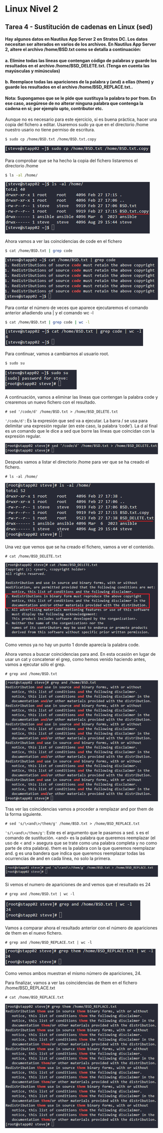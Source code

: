 # Linux Nivel 2

## Tarea 4 - Sustitución de cadenas en Linux (sed)

#### Hay algunos datos en Nautilus App Server 2 en Stratos DC. Los datos necesitan ser alterados en varios de los archivos. En Nautilus App Server 2, altere el archivo /home/BSD.txt como se detalla a continuación:

#### a. Elimine todas las líneas que contengan código de palabras y guarde los resultados en el archivo /home/BSD_DELETE.txt. (Tenga en cuenta las mayúsculas y minúsculas)

#### b. Reemplace todas las apariciones de la palabra y (and) a ellas (them) y guarde los resultados en el archivo /home/BSD_REPLACE.txt..

#### Nota: Supongamos que se le pide que sustituya la palabra to por from. En ese caso, asegúrese de no alterar ninguna palabra que contenga la cadena en sí; por ejemplo up**to**, contribu**to**r etc.

Aunque no es necesario para este ejercicio, sí es buena práctica, hacer una copia del fichero a editar. Usaremos sudo ya que en el directorio /home nuestro usario no tiene permiso de escritura.

```bash
$ sudo cp /home/BSD.txt /home/BSD.txt.copy
```

![Copia de seguridad del fichero original](/img/LINUX/LinuxL02/Task04_01_sudo_cp.png)

Para comprobar que se ha hecho la copia del fichero listaremos el directorio /home

```bash
$ ls -al /home/
```

![Listar directorio](/img/LINUX/LinuxL02/Task04_02_ls.png)

Ahora vamos a ver las coincidencias de code en el fichero

```bash
$ cat /home/BSD.txt | grep code
```

![Ver coincidencias palabra code](/img/LINUX/LinuxL02/Task04_03_cat.png)

Para contar el número de veces que aparece ejecutaremos el comando anterior añadiendo una | y el comando wc -l

```bash
$ cat /home/BSD.txt | grep code | wc -l
```

![Contar numero de apariciones de code](/img/LINUX/LinuxL02/Task04_04_cat.png)

Para continuar, vamos a cambiarnos al usuario root.

```bash
$ sudo su
```

![Cambiar a root](/img/LINUX/LinuxL02/Task04_05_sudo_su.png)

A continuación, vamos a eliminar las líneas que contengan la palabra code y crearemos un nuevo fichero con el resultado.

```
# sed '/code/d' /home/BSD.txt > /home/BSD_DELETE.txt
```

`'/code/d'`: Es la expresión que sed va a ejecutar. La barra / se usa para delimitar una expresión regular (en este caso, la palabra ‘code’). La d al final es un comando que le dice a sed que borre las líneas que coincidan con la expresión regular.

![Eliminar lineas que contengan code y crear nuevo fichero](/img/LINUX/LinuxL02/Task04_06_sed.png)

Después vamos a listar el directorio /home para ver que se ha creado el fichero.

```
# ls -al /home/
```

![Listar directorio](/img/LINUX/LinuxL02/Task04_07_ls.png)

Una vez que vemos que se ha creado el fichero, vamos a ver el contenido.

```
# cat /home/BSD_DELETE.txt
```

![Ver contenido fichero](/img/LINUX/LinuxL02/Task04_08_cat.png)

Como vemos ya no hay un punto 1 donde aparecía la palabra code.

Ahora vamos a buscar coincidencias para and. En esta ocasión en lugar de usar un cat y concatenar el grep, como hemos venido haciendo antes, vamos a ejecutar sólo el grep.

```
# grep and /home/BSD.txt
```

![Ver coincidencias and](/img/LINUX/LinuxL02/Task04_09_grep.png)

Tras ver las coincidencias vamos a proceder a remplazar and por them de la forma siguiente.

```
# sed 's/\<and\>/them/g' /home/BSD.txt > /home/BSD_REPLACE.txt
```

`'s/\<and\>/them/g'`: Este es el argumento que le pasamos a sed. s es el comando de sustitución. \<and\> es la palabra que queremos reemplazar (el uso de \< and \> asegura que se trate como una palabra completa y no como parte de otra palabra). them es la palabra con la que queremos reemplazar and. g es una bandera que indica que queremos reemplazar todas las ocurrencias de and en cada línea, no solo la primera.

![Cambiar and por them y crar nuevo fichero](/img/LINUX/LinuxL02/Task04_10_sed.png)

Si vemos el numero de apariciones de and vemos que el resultado es 24

```
# grep and /home/BSD.txt | wc -l
```

![Ver número de coincidencias de and](/img/LINUX/LinuxL02/Task04_11_grep.png)

Vamos a comparar ahora el resultado anterior con el número de apariciones de them en el nuevo fichero.

```
# grep and /home/BSD_REPLACE.txt | wc -l
```

![Ver número de coincidencias de them](/img/LINUX/LinuxL02/Task04_12_grep.png)

Como vemos ambos muestran el mismo número de apariciones, 24.

Para finalizar, vamos a ver las coincidencias de them en el fichero /home/BSD_REPLACE.txt

```
# cat /home/BSD_REPLACE.txt
```

![Ver coincidencias them](/img/LINUX/LinuxL02/Task04_13_grep.png)

